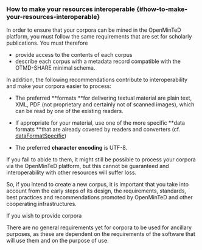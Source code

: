 ###  How to make your resources interoperable {#how-to-make-your-resources-interoperable}

In order to ensure that your corpora can be mined in the OpenMinTeD platform, you must follow the same requirements that are set for scholarly publications. You must therefore

* provide access to the contents of each corpus
* describe each corpus with a metadata record compatible with the OTMD-SHARE minimal schema.

In addition, the following recommendations contribute to interoperability and make your corpora easier to process:

* The preferred **formats **for delivering textual material are plain text, XML, PDF \(not proprietary and certainly not of scanned images\), which can be read by one of the existing readers.

* If appropriate for your material, use one of the more specific **data formats **that are already covered by readers and converters \(cf. [dataFormatSpecific](/components_dataFormatSpecific_inside_inputContentResourceInfo_or_outputResourceInfo.md\))\)
* The preferred **character encoding** is UTF-8.

If you fail to abide to them, it might still be possible to process your corpora via the OpenMinTeD platform, but this cannot be guaranteed and interoperability with other resources will suffer loss. 

So, if you intend to create a new corpus, it is important that you take into account from the early steps of its design, the requirements, standards, best practices and recommendations promoted by OpenMinTeD and other cooperating infrastructures.



If you wish to provide corpora 

There are no general requirements yet for corpora to be used for ancillary purposes, as these are dependent on the requirements of the software that will use them and on the purpose of use.

